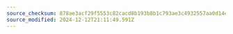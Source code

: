 ```yaml
---
source_checksum: 878ae3acf29f5553c82cacd8b193b8b1c793ae3c4932557aa0d14eaca084872b
source_modified: 2024-12-12T21:11:49.591Z
---
```


